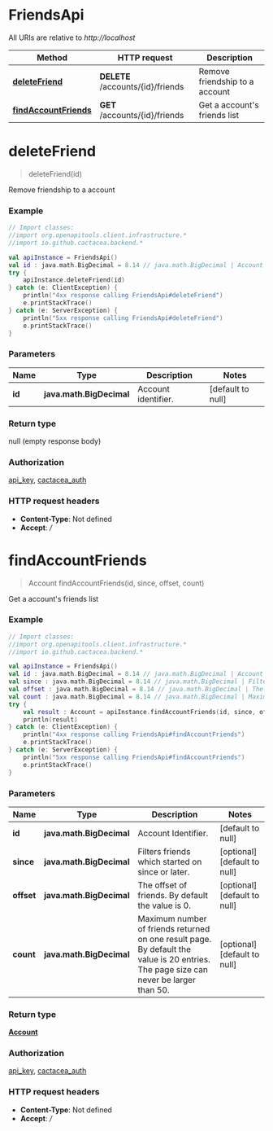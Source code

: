 # FriendsApi

All URIs are relative to *http://localhost*

Method | HTTP request | Description
------------- | ------------- | -------------
[**deleteFriend**](FriendsApi.md#deleteFriend) | **DELETE** /accounts/{id}/friends | Remove friendship to a account
[**findAccountFriends**](FriendsApi.md#findAccountFriends) | **GET** /accounts/{id}/friends | Get a account&#39;s friends list


<a name="deleteFriend"></a>
# **deleteFriend**
> deleteFriend(id)

Remove friendship to a account

### Example
```kotlin
// Import classes:
//import org.openapitools.client.infrastructure.*
//import io.github.cactacea.backend.*

val apiInstance = FriendsApi()
val id : java.math.BigDecimal = 8.14 // java.math.BigDecimal | Account identifier.
try {
    apiInstance.deleteFriend(id)
} catch (e: ClientException) {
    println("4xx response calling FriendsApi#deleteFriend")
    e.printStackTrace()
} catch (e: ServerException) {
    println("5xx response calling FriendsApi#deleteFriend")
    e.printStackTrace()
}
```

### Parameters

Name | Type | Description  | Notes
------------- | ------------- | ------------- | -------------
 **id** | **java.math.BigDecimal**| Account identifier. | [default to null]

### Return type

null (empty response body)

### Authorization

[api_key](../README.md#api_key), [cactacea_auth](../README.md#cactacea_auth)

### HTTP request headers

 - **Content-Type**: Not defined
 - **Accept**: */*

<a name="findAccountFriends"></a>
# **findAccountFriends**
> Account findAccountFriends(id, since, offset, count)

Get a account&#39;s friends list

### Example
```kotlin
// Import classes:
//import org.openapitools.client.infrastructure.*
//import io.github.cactacea.backend.*

val apiInstance = FriendsApi()
val id : java.math.BigDecimal = 8.14 // java.math.BigDecimal | Account Identifier.
val since : java.math.BigDecimal = 8.14 // java.math.BigDecimal | Filters friends which started on since or later.
val offset : java.math.BigDecimal = 8.14 // java.math.BigDecimal | The offset of friends. By default the value is 0.
val count : java.math.BigDecimal = 8.14 // java.math.BigDecimal | Maximum number of friends returned on one result page. By default the value is 20 entries. The page size can never be larger than 50.
try {
    val result : Account = apiInstance.findAccountFriends(id, since, offset, count)
    println(result)
} catch (e: ClientException) {
    println("4xx response calling FriendsApi#findAccountFriends")
    e.printStackTrace()
} catch (e: ServerException) {
    println("5xx response calling FriendsApi#findAccountFriends")
    e.printStackTrace()
}
```

### Parameters

Name | Type | Description  | Notes
------------- | ------------- | ------------- | -------------
 **id** | **java.math.BigDecimal**| Account Identifier. | [default to null]
 **since** | **java.math.BigDecimal**| Filters friends which started on since or later. | [optional] [default to null]
 **offset** | **java.math.BigDecimal**| The offset of friends. By default the value is 0. | [optional] [default to null]
 **count** | **java.math.BigDecimal**| Maximum number of friends returned on one result page. By default the value is 20 entries. The page size can never be larger than 50. | [optional] [default to null]

### Return type

[**Account**](Account.md)

### Authorization

[api_key](../README.md#api_key), [cactacea_auth](../README.md#cactacea_auth)

### HTTP request headers

 - **Content-Type**: Not defined
 - **Accept**: */*

